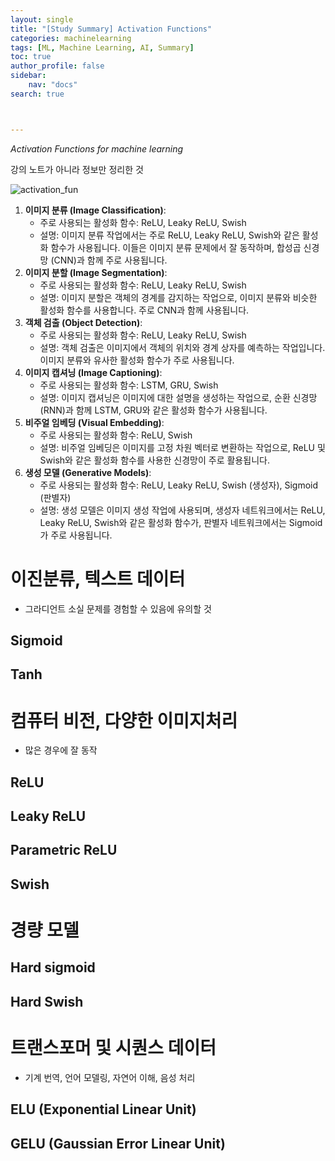 ```yaml
---
layout: single
title: "[Study Summary] Activation Functions"
categories: machinelearning
tags: [ML, Machine Learning, AI, Summary]
toc: true
author_profile: false
sidebar:
    nav: "docs"
search: true



---
```


*Activation Functions for machine learning*

강의 노트가 아니라 정보만 정리한 것

![activation_fun]({{site.url}}\images\2023-12-13-ActivationFunctions\activation_fun.png)





1. **이미지 분류 (Image Classification)**:
   - 주로 사용되는 활성화 함수: ReLU, Leaky ReLU, Swish
   - 설명: 이미지 분류 작업에서는 주로 ReLU, Leaky ReLU, Swish와 같은 활성화 함수가 사용됩니다. 이들은 이미지 분류 문제에서 잘 동작하며, 합성곱 신경망 (CNN)과 함께 주로 사용됩니다.
2. **이미지 분할 (Image Segmentation)**:
   - 주로 사용되는 활성화 함수: ReLU, Leaky ReLU, Swish
   - 설명: 이미지 분할은 객체의 경계를 감지하는 작업으로, 이미지 분류와 비슷한 활성화 함수를 사용합니다. 주로 CNN과 함께 사용됩니다.
3. **객체 검출 (Object Detection)**:
   - 주로 사용되는 활성화 함수: ReLU, Leaky ReLU, Swish
   - 설명: 객체 검출은 이미지에서 객체의 위치와 경계 상자를 예측하는 작업입니다. 이미지 분류와 유사한 활성화 함수가 주로 사용됩니다.
4. **이미지 캡셔닝 (Image Captioning)**:
   - 주로 사용되는 활성화 함수: LSTM, GRU, Swish
   - 설명: 이미지 캡셔닝은 이미지에 대한 설명을 생성하는 작업으로, 순환 신경망 (RNN)과 함께 LSTM, GRU와 같은 활성화 함수가 사용됩니다.
5. **비주얼 임베딩 (Visual Embedding)**:
   - 주로 사용되는 활성화 함수: ReLU, Swish
   - 설명: 비주얼 임베딩은 이미지를 고정 차원 벡터로 변환하는 작업으로, ReLU 및 Swish와 같은 활성화 함수를 사용한 신경망이 주로 활용됩니다.
6. **생성 모델 (Generative Models)**:
   - 주로 사용되는 활성화 함수: ReLU, Leaky ReLU, Swish (생성자), Sigmoid (판별자)
   - 설명: 생성 모델은 이미지 생성 작업에 사용되며, 생성자 네트워크에서는 ReLU, Leaky ReLU, Swish와 같은 활성화 함수가, 판별자 네트워크에서는 Sigmoid가 주로 사용됩니다.





# 이진분류, 텍스트 데이터

- 그라디언트 소실 문제를 경험할 수 있음에 유의할 것



## Sigmoid



## Tanh





# 컴퓨터 비전, 다양한 이미지처리

- 많은 경우에 잘 동작



## ReLU



## Leaky ReLU



## Parametric ReLU



## Swish



# 경량 모델



## Hard sigmoid



## Hard Swish



# 트랜스포머 및 시퀀스 데이터

- 기계 번역, 언어 모델링, 자연어 이해, 음성 처리



## ELU (Exponential Linear Unit)



## GELU (Gaussian Error Linear Unit)


```python

```